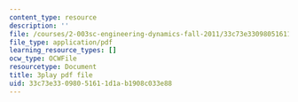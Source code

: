 ```yaml
---
content_type: resource
description: ''
file: /courses/2-003sc-engineering-dynamics-fall-2011/33c73e33098051611d1ab1908c033e88_fK9AGvLf3yw.pdf
file_type: application/pdf
learning_resource_types: []
ocw_type: OCWFile
resourcetype: Document
title: 3play pdf file
uid: 33c73e33-0980-5161-1d1a-b1908c033e88
---
```

